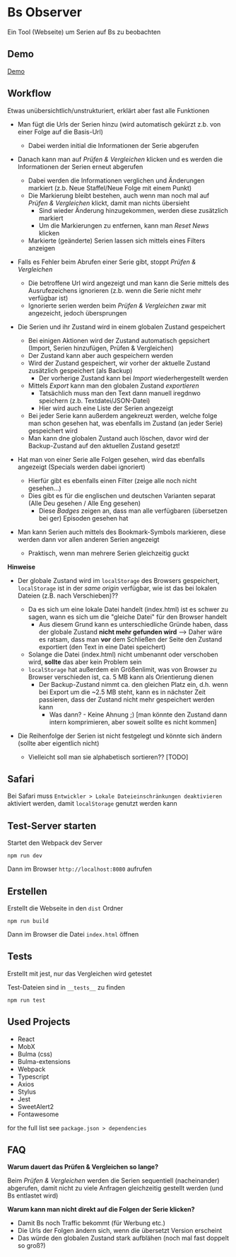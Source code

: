 # Bs Observer

Ein Tool (Webseite) um Serien auf Bs zu beobachten


## Demo

[Demo](https://janisdd.github.io/bs-observer/)

## Workflow

Etwas unübersichtlich/unstrukturiert, erklärt aber fast alle Funktionen

- Man fügt die Urls der Serien hinzu (wird automatisch gekürzt z.b. von einer Folge auf die Basis-Url)
  - Dabei werden initial die Informationen der Serie abgerufen
- Danach kann man auf *Prüfen & Vergleichen* klicken und es werden die Informationen der Serien erneut abgerufen
  - Dabei werden die Informationen verglichen und Änderungen markiert (z.b. Neue Staffel/Neue Folge mit einem Punkt)
  - Die Markierung bleibt bestehen, auch wenn man noch mal auf *Prüfen & Vergleichen* klickt, damit man nichts übersieht
    - Sind wieder Änderung hinzugekommen, werden diese zusätzlich markiert
    - Um die Markierungen zu entfernen, kann man *Reset News* klicken
  - Markierte (geänderte) Serien lassen sich mittels eines Filters anzeigen

- Falls es Fehler beim Abrufen einer Serie gibt, stoppt *Prüfen & Vergleichen*
  - Die betroffene Url wird angezeigt und man kann die Serie mittels des Ausrufezeichens ignorieren (z.b. wenn die Serie nicht mehr verfügbar ist)
  - Ignorierte serien werden beim *Prüfen & Vergleichen* zwar mit angezeicht, jedoch übersprungen
- Die Serien und ihr Zustand wird in einem globalen Zustand gespeichert
  - Bei einigen Aktionen wird der Zustand automatisch gepsichert (Import, Serien hinzufügen, Prüfen & Vergleichen)
  - Der Zustand kann aber auch gespeichern werden
  - Wird der Zustand gespeichert, wir vorher der aktuelle Zustand zusätzlich gespeichert (als Backup)
    - Der vorherige Zustand kann bei *Import* wiederhergestellt werden
  - Mittels *Export* kann man den globalen Zustand *exportieren*
    - Tatsächlich muss man den Text dann manuell iregdnwo speichern (z.b. Textdatei/JSON-Datei)
    - Hier wird auch eine Liste der Serien angezeigt
  - Bei jeder Serie kann außerdem angekreuzt werden, welche folge man schon gesehen hat, was ebenfalls im Zustand (an jeder Serie) gespeichert wird
  - Man kann dne globalen Zustand auch löschen, davor wird der Backup-Zustand auf den aktuellen Zustand gesetzt!

- Hat man von einer Serie alle Folgen gesehen, wird das ebenfalls angezeigt (Specials werden dabei ignoriert)
  - Hierfür gibt es ebenfalls einen Filter (zeige alle noch nicht gesehen...)
  - Dies gibt es für die englischen und deutschen Varianten separat (Alle Deu gesehen / Alle Eng gesehen)
    - Diese *Badges* zeigen an, dass man alle verfügbaren (übersetzen bei ger) Episoden gesehen hat

- Man kann Serien auch mittels des Bookmark-Symbols markieren, diese werden dann vor allen anderen Serien angezeigt
  - Praktisch, wenn man mehrere Serien gleichzeitig guckt

**Hinweise**

- Der globale Zustand wird im `localStorage` des Browsers gespeichert, `localStorage` ist in der *same origin* verfügbar, wie ist das bei lokalen Dateien (z.B. nach Verschieben)??
  - Da es sich um eine lokale Datei handelt (index.html) ist es schwer zu sagen, wann es sich um die "gleiche Datei" für den Browser handelt
    - Aus diesem Grund kann es unterschiedliche Gründe haben, dass der globale Zustand **nicht mehr gefunden wird**
    --> Daher wäre es ratsam, dass man **vor** dem Schließen der Seite den Zustand exportiert (den Text in eine Datei speichert)
  - Solange die Datei (index.html) nicht umbenannt oder verschoben wird, **sollte** das aber kein Problem sein
  - `localStorage` hat außerdem ein Größenlimit, was von Browser zu Browser verschieden ist, ca. 5 MB kann als Orientierung dienen
    - Der Backup-Zustand nimmt ca. den gleichen Platz ein, d.h. wenn bei Export um die ~2.5 MB steht, kann es in nächster Zeit passieren, dass der Zustand nicht mehr gespeichert werden kann
      - Was dann? - Keine Ahnung ;) [man könnte den Zustand dann intern komprimieren, aber soweit sollte es nicht kommen]

- Die Reihenfolge der Serien ist nicht festgelegt und könnte sich ändern (sollte aber eigentlich nicht)
  - Vielleicht soll man sie alphabetisch sortieren?? [TODO]


## Safari

Bei Safari muss `Entwickler > Lokale Dateieinschränkungen deaktivieren` aktiviert werden, damit `localStorage` genutzt werden kann

## Test-Server starten

Startet den Webpack dev Server

```
npm run dev
```

Dann im Browser `http://localhost:8080` aufrufen

## Erstellen

Erstellt die Webseite in den `dist` Ordner

```
npm run build
```

Dann im Browser die Datei `index.html` öffnen

## Tests

Erstellt mit jest, nur das Vergleichen wird getestet

Test-Dateien sind in `__tests__` zu finden

```
npm run test
```

## Used Projects

- React
- MobX
- Bulma (css)
- Bulma-extensions
- Webpack
- Typescript
- Axios
- Stylus
- Jest
- SweetAlert2
- Fontawesome

for the full list see `package.json > dependencies`

## FAQ

**Warum dauert das Prüfen & Vergleichen so lange?**

Beim *Prüfen & Vergleichen* werden die Serien sequentiell (nacheinander) abgerufen, damit nicht zu viele Anfragen gleichzeitig gestellt werden (und Bs entlastet wird)

**Warum kann man nicht direkt auf die Folgen der Serie klicken?**

- Damit Bs noch Traffic bekommt (für Werbung etc.)
- Die Urls der Folgen ändern sich, wenn die übersetzt Version erscheint
- Das würde den globalen Zustand stark aufblähen (noch mal fast doppelt so groß?)